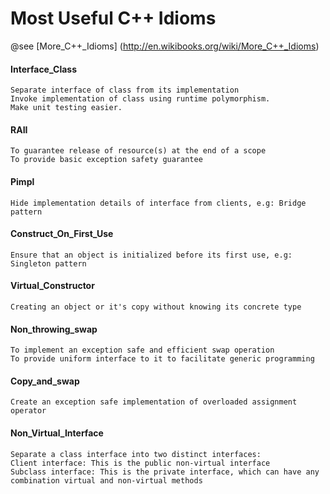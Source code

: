 # Most Useful C++ Idioms

@see [More_C++_Idioms] (http://en.wikibooks.org/wiki/More_C++_Idioms)

#### Interface_Class
```
Separate interface of class from its implementation
Invoke implementation of class using runtime polymorphism.
Make unit testing easier.
```
#### RAII
```
To guarantee release of resource(s) at the end of a scope
To provide basic exception safety guarantee
```
#### Pimpl
```
Hide implementation details of interface from clients, e.g: Bridge pattern
```
#### Construct_On_First_Use
```
Ensure that an object is initialized before its first use, e.g: Singleton pattern
```
#### Virtual_Constructor
```
Creating an object or it's copy without knowing its concrete type
```
#### Non_throwing_swap
```
To implement an exception safe and efficient swap operation
To provide uniform interface to it to facilitate generic programming
```
#### Copy_and_swap
```
Create an exception safe implementation of overloaded assignment operator
```
#### Non_Virtual_Interface
```
Separate a class interface into two distinct interfaces:
Client interface: This is the public non-virtual interface
Subclass interface: This is the private interface, which can have any combination virtual and non-virtual methods
```
